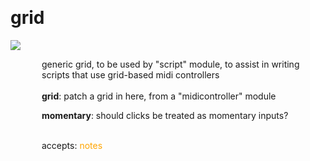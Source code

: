 
<a name=grid></a><br>
# <b>grid</b>
<img src="https://www.bespokesynth.com/docs/screenshots/grid.png"><br>
<div style="display:inline-block;margin-left:50px;">
generic grid, to be used by "script" module, to assist in writing scripts that use grid-based midi controllers<br/><br/>
<b>grid</b>: patch a grid in here, from a "midicontroller" module<br>

<b>momentary</b>: should clicks be treated as momentary inputs?<br>

<br>accepts: <font color=orange>notes</font> <br></div>
